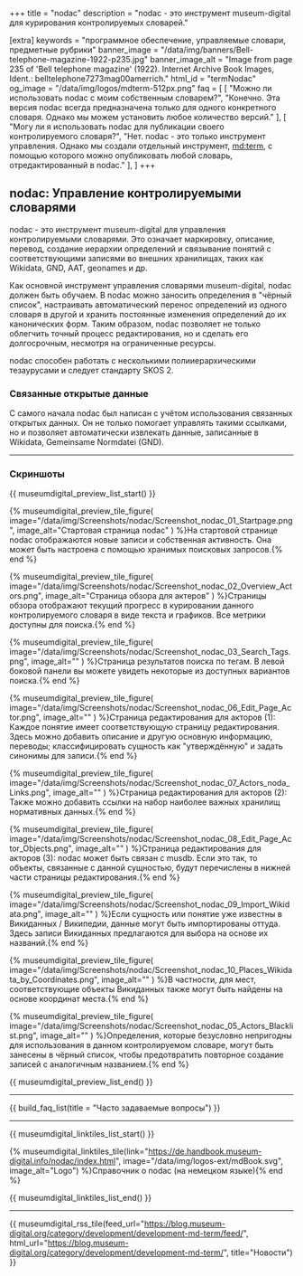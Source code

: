 +++
title = "nodac"
description = "nodac - это инструмент museum-digital для курирования контролируемых словарей."

[extra]
keywords = "программное обеспечение, управляемые словари, предметные рубрики"
banner_image = "/data/img/banners/Bell-telephone-magazine-1922-p235.jpg"
banner_image_alt = "Image from page 235 of 'Bell telephone magazine' (1922). Internet Archive Book Images, Ident.: belltelephone7273mag00amerrich."
html_id = "termNodac"
og_image = "/data/img/logos/mdterm-512px.png"
faq = [
    [
        "Можно ли использовать nodac с моим собственным словарем?",
        "Конечно. Эта версия nodac всегда предназначена только для одного конкретного словаря. Однако мы можем установить любое количество версий."
    ],
    [
        "Могу ли я использовать nodac для публикации своего контролируемого словаря?",
        "Нет. nodac - это только инструмент управления. Однако мы создали отдельный инструмент, [md:term](/software/term), с помощью которого можно опубликовать любой словарь, отредактированный в nodac."
    ],
]
+++

## nodac: Управление контролируемыми словарями

nodac - это инструмент museum-digital для управления контролируемыми словарями. Это означает маркировку, описание, перевод, создание иерархии определений и связывание понятий с соответствующими записями во внешних хранилищах, таких как Wikidata, GND, AAT, geonames и др.

Как основной инструмент управления словарями museum-digital, nodac должен быть обучаем. В nodac можно заносить определения в "чёрный список", настраивать автоматический перенос определений из одного словаря в другой и хранить постоянные изменения определений до их канонических форм. Таким образом, nodac позволяет не только облегчить точный процесс редактирования, но и сделать его долгосрочным, несмотря на ограниченные ресурсы.

nodac способен работать с несколькими полииерархическими тезаурусами и следует стандарту SKOS 2.

### Связанные открытые данные

С самого начала nodac был написан с учётом использования связанных открытых данных. Он не только помогает управлять такими ссылками, но и позволяет автоматически извлекать данные, записанные в Wikidata, Gemeinsame Normdatei (GND).

----

### Скриншоты

{{ museumdigital_preview_list_start() }}

{% museumdigital_preview_tile_figure(
    image="/data/img/Screenshots/nodac/Screenshot_nodac_01_Startpage.png",
    image_alt="Стартовая страница nodac"
    ) %}На стартовой странице nodac отображаются новые записи и собственная активность. Она может быть настроена с помощью хранимых поисковых запросов.{% end %}

{% museumdigital_preview_tile_figure(
    image="/data/img/Screenshots/nodac/Screenshot_nodac_02_Overview_Actors.png",
    image_alt="Страница обзора для актеров"
    ) %}Страницы обзора отображают текущий прогресс в курировании данного контролируемого словаря в виде текста и графиков. Все метрики доступны для поиска.{% end %}

{% museumdigital_preview_tile_figure(
    image="/data/img/Screenshots/nodac/Screenshot_nodac_03_Search_Tags.png",
    image_alt=""
    ) %}Страница результатов поиска по тегам. В левой боковой панели вы можете увидеть некоторые из доступных вариантов поиска.{% end %}

{% museumdigital_preview_tile_figure(
    image="/data/img/Screenshots/nodac/Screenshot_nodac_06_Edit_Page_Actor.png",
    image_alt=""
) %}Страница редактирования для акторов (1): Каждое понятие имеет соответствующую страницу редактирования. Здесь можно добавить описание и другую основную информацию, переводы; классифицировать сущность как "утверждённую" и задать синонимы для записи.{% end %}

{% museumdigital_preview_tile_figure(
    image="/data/img/Screenshots/nodac/Screenshot_nodac_07_Actors_noda_Links.png",
    image_alt=""
    ) %}Страница редактирования для акторов (2): Также можно добавить ссылки на набор наиболее важных хранилищ нормативных данных.{% end %}

{% museumdigital_preview_tile_figure(
    image="/data/img/Screenshots/nodac/Screenshot_nodac_08_Edit_Page_Actor_Objects.png",
    image_alt=""
) %}Страница редактирования для акторов (3): nodac может быть связан с musdb. Если это так, то объекты, связанные с данной сущностью, будут перечислены в нижней части страницы редактирования.{% end %}

{% museumdigital_preview_tile_figure(
    image="/data/img/Screenshots/nodac/Screenshot_nodac_09_Import_Wikidata.png",
    image_alt=""
    ) %}Если сущность или понятие уже известны в Викиданных / Википедии, данные могут быть импортированы оттуда. Здесь записи Викиданных предлагаются для выбора на основе их названий.{% end %}

{% museumdigital_preview_tile_figure(
    image="/data/img/Screenshots/nodac/Screenshot_nodac_10_Places_Wikidata_by_Coordinates.png",
    image_alt=""
    ) %}В частности, для мест, соответствующие объекты Викиданных также могут быть найдены на основе координат места.{% end %}

{% museumdigital_preview_tile_figure(
    image="/data/img/Screenshots/nodac/Screenshot_nodac_05_Actors_Blacklist.png",
    image_alt=""
    ) %}Определения, которые безусловно непригодны для использования в данном контролируемом словаре, могут быть занесены в чёрный список, чтобы предотвратить повторное создание записей с аналогичным названием.{% end %}

{{ museumdigital_preview_list_end() }}

----

{{ build_faq_list(title = "Часто задаваемые вопросы") }}

----

{{ museumdigital_linktiles_list_start() }}

{% museumdigital_linktiles_tile(link="https://de.handbook.museum-digital.info/nodac/index.html",
    image="/data/img/logos-ext/mdBook.svg",
    image_alt="Logo") %}Справочник о nodac (на немецком языке){% end %}

{{ museumdigital_linktiles_list_end() }}

----

{{ museumdigital_rss_tile(feed_url="https://blog.museum-digital.org/category/development/development-md-term/feed/",
    html_url="https://blog.museum-digital.org/category/development/development-md-term/",
    title="Новости") }}
